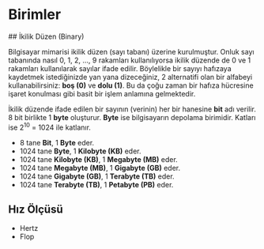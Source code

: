 # Birimler

## İkilik Düzen (Binary)

Bilgisayar mimarisi ikilik düzen (sayı tabanı) üzerine kurulmuştur. Onluk sayı tabanında nasıl 0, 1, 2, ..., 9 rakamları kullanılıyorsa ikilik düzende de 0 ve 1 rakamları kullanılarak sayılar ifade edilir. Böylelikle bir sayıyı hafızaya kaydetmek istediğinizde yan yana dizeceğiniz, 2 alternatifi olan bir alfabeyi kullanabilirsiniz: **boş (0)** ve **dolu (1)**. Bu da çoğu zaman bir hafıza hücresine işaret konulması gibi basit bir işlem anlamına gelmektedir.

İkilik düzende ifade edilen bir sayının (verinin) her bir hanesine **bit** adı verilir. 8 bit birlikte 1 **byte** oluşturur. **Byte** ise bilgisayarın depolama birimidir. Katları ise 2<sup>10</sup> = 1024 ile katlanır. 

* 8 tane **Bit**, 1 **Byte** eder.
* 1024 tane **Byte**, 1 **Kilobyte (KB)** eder. 
* 1024 tane **Kilobyte (KB)**, 1 **Megabyte (MB)** eder.
* 1024 tane **Megabyte (MB)**, 1 **Gigabyte (GB)** eder.
* 1024 tane **Gigabyte (GB)**, 1 **Terabyte (TB)** eder.
* 1024 tane **Terabyte (TB)**, 1 **Petabyte (PB)** eder.

## Hız Ölçüsü

* Hertz
* Flop